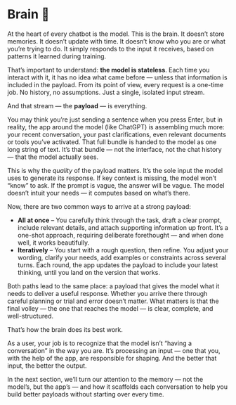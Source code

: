 # Brain 🧠

At the heart of every chatbot is the model. This is the brain. It doesn’t store memories. It doesn’t update with time. It doesn’t know who you are or what you’re trying to do. It simply responds to the input it receives, based on patterns it learned during training.

That’s important to understand: **the model is stateless**. Each time you interact with it, it has no idea what came before — unless that information is included in the payload. From its point of view, every request is a one-time job. No history, no assumptions. Just a single, isolated input stream.

And that stream — the **payload** — is everything.

You may think you’re just sending a sentence when you press Enter, but in reality, the app around the model (like ChatGPT) is assembling much more: your recent conversation, your past clarifications, even relevant documents or tools you’ve activated. That full bundle is handed to the model as one long string of text. It’s that bundle — not the interface, not the chat history — that the model actually sees.

This is why the *quality* of the payload matters. It’s the sole input the model uses to generate its response. If key context is missing, the model won’t “know” to ask. If the prompt is vague, the answer will be vague. The model doesn’t intuit your needs — it computes based on what’s there.

Now, there are two common ways to arrive at a strong payload:

* **All at once** – You carefully think through the task, draft a clear prompt, include relevant details, and attach supporting information up front. It’s a one-shot approach, requiring deliberate forethought — and when done well, it works beautifully.
* **Iteratively** – You start with a rough question, then refine. You adjust your wording, clarify your needs, add examples or constraints across several turns. Each round, the app updates the payload to include your latest thinking, until you land on the version that works.

Both paths lead to the same place: a payload that gives the model what it needs to deliver a useful response. Whether you arrive there through careful planning or trial and error doesn’t matter. What matters is that the final volley — the one that reaches the model — is clear, complete, and well-structured.

That’s how the brain does its best work.

As a user, your job is to recognize that the model isn’t “having a conversation” in the way you are. It’s processing an input — one that you, with the help of the app, are responsible for shaping. And the better that input, the better the output.

In the next section, we’ll turn our attention to the memory — not the model’s, but the app’s — and how it scaffolds each conversation to help you build better payloads without starting over every time.
